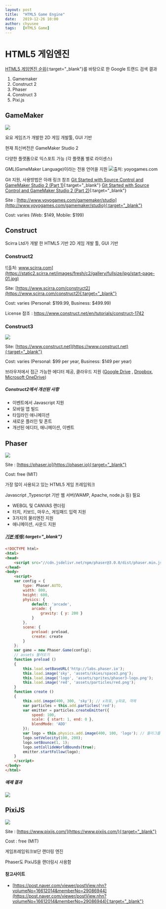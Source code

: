 ```yaml
---
layout: post
title:  "HTML5 Game Engine"
date:   2019-12-26 10:00
author: chyusee
tags:   [HTML5 Game]
---
```


# HTML5 게임엔진

[HTML5  게임엔진 순위](https://html5gameengine.com){:target="_blank"}를 바탕으로 한 Google 트랜드 검색 결과

1. Gamemaker
2. Construct 2
3. Phaser
4. Construct 3
5. Pixi.js

<script type="text/javascript" src="https://ssl.gstatic.com/trends_nrtr/2051_RC11/embed_loader.js"></script> <script type="text/javascript"> trends.embed.renderExploreWidget("TIMESERIES", {"comparisonItem":[{"keyword":"/g/11f2gsc5yy","geo":"","time":"today 12-m"},{"keyword":"/m/02ph70","geo":"","time":"today 12-m"},{"keyword":"/m/0h3nys_","geo":"","time":"today 12-m"},{"keyword":"Construct 3","geo":"","time":"today 12-m"},{"keyword":"/g/11cjpdt99g","geo":"","time":"today 12-m"}],"category":0,"property":""}, {"exploreQuery":"q=%2Fg%2F11f2gsc5yy,%2Fm%2F02ph70,%2Fm%2F0h3nys_,Construct%203,%2Fg%2F11cjpdt99g&date=today 12-m,today 12-m,today 12-m,today 12-m,today 12-m","guestPath":"https://trends.google.co.kr:443/trends/embed/"}); </script> 


## GameMaker
![](/files/posts/201912/191226_GameMaker.jpg)

요요 게임즈가 개발한 2D 게임 개발툴, GUI 기반

현재 최신버전은 GameMaker Studio 2

다양한 플랫폼으로 익스포트 가능 (각 플랫폼 별로 라이센스)

GML(GameMaker Language)이라는 전용 언어을 지원
![출처: yoyogames.com](https://docs2.yoyogames.com/source/_build/3_scripting/3_gml_overview/images/programexample.png)

Git 지원, 사용방법은 아래 링크 참조
[Git Started with Source Control and GameMaker Studio 2 (Part 1)](https://developer.amazon.com/blogs/appstore/post/d7cfe367-188e-4c89-98b2-1cdeef0c34ab/git-started-with-source-control-and-gamemaker-studio-2-part-1){:target="_blank"}
[Git Started with Source Control and GameMaker Studio 2 (Part 2)](https://developer.amazon.com/blogs/appstore/post/3e78a547-3ea4-459f-9131-43ae6e235892/git-started-with-source-control-and-gamemaker-studio-2-part-2){:target="_blank"}

Site : [http://www.yoyogames.com/gamemaker/studio](http://www.yoyogames.com/gamemaker/studio){:target="_blank"}

Cost: varies (Web: $149, Mobile: $199)



## Construct
Scirra Ltd가 개발 한 HTML5 기반 2D 게임 개발 툴, GUI 기반


### Construct2 

![출처: www.scirra.com](https://static2.scirra.net/images/fresh/c2/gallery/fullsize/jpg/start-page-01.jpg)

Site: [https://www.scirra.com/construct2](https://www.scirra.com/construct2){:target="_blank"}

Cost: varies (Personal: $199.99, Business: $499.99)

License 참조 : https://www.construct.net/en/tutorials/construct-1742


### Construct3

![](/files/posts/201912/191226_Construct_3.jpg)

Site: [https://www.construct.net](https://www.construct.net){:target="_blank"}

Cost: varies (Personal: $99 per year, Business: $149 per year)

브라우저에서 접근 가능한 에디터 제공, 클라우드 지원 ([Google Drive](https://www.construct.net/out?u=https%3a%2f%2fwww.google.com%2fdrive) , [Dropbox](https://www.construct.net/out?u=https%3a%2f%2fwww.dropbox.com%2f), [Microsoft OneDrive](https://www.construct.net/out?u=https%3a%2f%2fonedrive.live.com%2f))

##### Construct2에서 개선된 사항
- 이벤트에서 Javascript  지원
- 모바일 앱 빌드
- 타임라인 애니메이션
- 새로운 플러인 및 폰트
- 개선된 에디터, 애니메이션, 이벤트



## Phaser

![](/files/posts/201912/191226_Phaser.jpg)

Site : [https://phaser.io](https://phaser.io){:target="_blank"}

Cost: free (MIT)

가장 많이 사용되고 있는 HTML5 게임 프레임워크 

Javascript ,Typescript 기반
웹 서버(WAMP, Apache, node.js 등) 필요

- WEBGL 및 CANVAS 랜더링
- 터치, 키보드, 마우스, 게임패드 입력 지원
- 3가지의 물리엔진 지원
- 애니메이션, 사운드 지원

##### [기본 예제](https://phaser.io/tutorials/making-your-first-phaser-3-game){:target="_blank"}
```html
<!DOCTYPE html>
<html>
<head>
    <script src="//cdn.jsdelivr.net/npm/phaser@3.0.0/dist/phaser.min.js"></script>
</head>
<body>
    <script>
    var config = {
        type: Phaser.AUTO,
        width: 800,
        height: 600,
        physics: {
            default: 'arcade',
            arcade: {
                gravity: { y: 200 }
            }
        },
        scene: {
            preload: preload,
            create: create
        }
    };
    var game = new Phaser.Game(config);
    // assets 불러오기
    function preload ()
    {
        this.load.setBaseURL('http://labs.phaser.io');
        this.load.image('sky', 'assets/skies/space3.png');
        this.load.image('logo', 'assets/sprites/phaser3-logo.png');
        this.load.image('red', 'assets/particles/red.png');
    }
    function create ()
    {
        this.add.image(400, 300, 'sky'); // x좌표, y좌표, 객체
        var particles = this.add.particles('red');
        var emitter = particles.createEmitter({
            speed: 100,
            scale: { start: 1, end: 0 },
            blendMode: 'ADD'
        });
        var logo = this.physics.add.image(400, 100, 'logo'); // 물리그룹 생성
        logo.setVelocity(100, 200);
        logo.setBounce(1, 1);
        logo.setCollideWorldBounds(true);
        emitter.startFollow(logo);
    }
    </script>
</body>
</html>
```

##### 예제 결과
![](https://phaser.io/images/github/300/sample1.png)


## PixiJS

![](/files/posts/201912/191226_PixiJS.jpg)

Site : [https://www.pixijs.com/](https://www.pixijs.com/){:target="_blank"}

Cost : free (MIT)

게임프레임워크보단 랜더링 엔진

Phaser도 PixiJS을 랜더링시 사용함


#### 참고사이트
- [https://post.naver.com/viewer/postView.nhn?volumeNo=16612014&memberNo=29086944](https://post.naver.com/viewer/postView.nhn?volumeNo=16612014&memberNo=29086944){:target="_blank"}